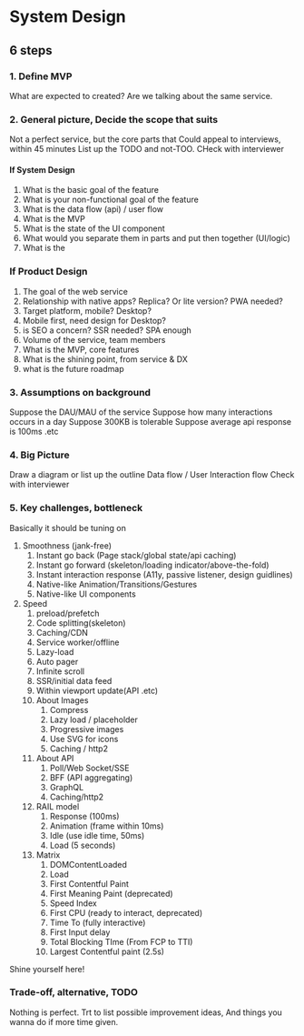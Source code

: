 # System Design

## 6 steps

### 1. Define MVP
What are expected to created?
Are we talking about the same service.

### 2. General picture, Decide the scope that suits
Not a perfect service, but the core parts that
Could appeal to interviews, within 45 minutes
List up the TODO and not-TOO.
CHeck with interviewer


#### If System Design
1. What is the basic goal of the feature
2. What is your non-functional goal of the feature
3. What is the data flow (api) / user flow
4. What is the MVP
5. What is the state of the UI component
6. What would you separate them in parts and put then together (UI/logic)
7. What is the

### If Product Design
1. The goal of the web service
2. Relationship with native apps? Replica? Or lite version? PWA needed?
3. Target platform, mobile? Desktop?
4. Mobile first, need design for Desktop?
5. is SEO a concern? SSR needed? SPA enough
6. Volume of the service, team members
7. What is the MVP, core features
8. What is the shining point, from service & DX
9. what is the future roadmap


### 3. Assumptions on background
Suppose the DAU/MAU of the service
Suppose how many interactions occurs in a day
Suppose 300KB is tolerable
Suppose average api response is 100ms
.etc

### 4. Big Picture
Draw a diagram or list up the outline
Data flow / User Interaction flow
Check with interviewer

### 5. Key challenges, bottleneck
Basically it should be tuning on
1. Smoothness (jank-free)
    1. Instant go back (Page stack/global state/api caching)
    2. Instant go forward (skeleton/loading indicator/above-the-fold)
    3. Instant interaction response (A11y, passive listener, design guidlines) 
    4. Native-like Animation/Transitions/Gestures
    5. Native-like UI components
2. Speed
    1. preload/prefetch
    2. Code splitting(skeleton)
    3. Caching/CDN
    4. Service worker/offline
    5. Lazy-load
    6. Auto pager
    7. Infinite scroll
    8. SSR/initial data feed
    9. Within viewport update(API .etc)
    10. About Images
        1.  Compress
        2.  Lazy load / placeholder
        3.  Progressive images
        4.  Use SVG for icons
        5.  Caching / http2
    11. About API
        1.  Poll/Web Socket/SSE
        2.  BFF (API aggregating)
        3.  GraphQL
        4.  Caching/http2  
    12. RAIL model
        1.  Response (100ms)
        2.  Animation (frame within 10ms)
        3.  Idle (use idle time, 50ms)
        4.  Load (5 seconds)
    13. Matrix
        1.  DOMContentLoaded
        2.  Load
        3.  First Contentful Paint
        4.  First Meaning Paint (deprecated)
        5.  Speed Index
        6.  First CPU (ready to interact, deprecated)
        7.  Time To (fully interactive)
        8.  First Input delay
        9.  Total Blocking TIme (From FCP to TTI)
        10. Largest Contentful paint (2.5s)

Shine yourself here!

### Trade-off, alternative, TODO
Nothing is perfect.
Trt to list possible improvement ideas,
And things you wanna do if more time given.


